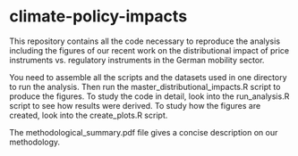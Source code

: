 # climate-policy-impacts
This repository contains all the code necessary to reproduce the analysis including the figures of our recent work on the distributional impact of price instruments vs. regulatory instruments in the German mobility sector.

You need to assemble all the scripts and the datasets used in one directory to run the analysis. Then run the master_distributional_impacts.R script to produce the figures. To study the code in detail, look into the run_analysis.R script to see how results were derived. To study how the figures are created, look into the create_plots.R script. 

The methodological_summary.pdf file gives a concise description on our methodology.

